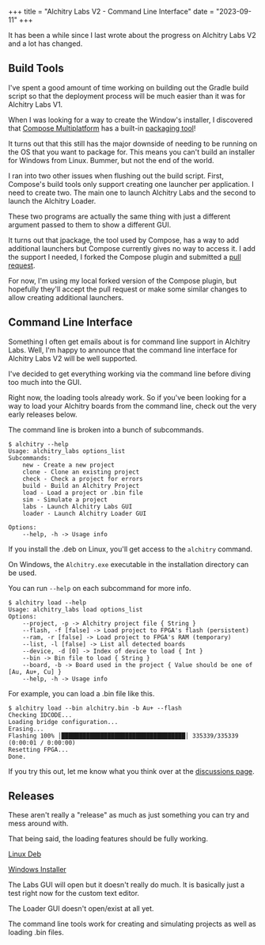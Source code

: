 +++
title = "Alchitry Labs V2 - Command Line Interface"
date = "2023-09-11"
+++

It has been a while since I last wrote about the progress on Alchitry Labs V2 and a lot has changed.

## Build Tools

I've spent a good amount of time working on building out the Gradle build script so that the deployment process will be much easier than it was for Alchitry Labs V1.

When I was looking for a way to create the Window's installer, I discovered that [Compose Multiplatform](https://github.com/JetBrains/compose-multiplatform/tree/master) has a built-in [packaging tool](https://github.com/JetBrains/compose-multiplatform/blob/master/tutorials/Native_distributions_and_local_execution/README.md)!

It turns out that this still has the major downside of needing to be running on the OS that you want to package for. This means you can't build an installer for Windows from Linux. Bummer, but not the end of the world.

I ran into two other issues when flushing out the build script. First, Compose's build tools only support creating one launcher per application. I need to create two. The main one to launch Alchitry Labs and the second to launch the Alchitry Loader.

These two programs are actually the same thing with just a different argument passed to them to show a different GUI.

It turns out that jpackage, the tool used by Compose, has a way to add additional launchers but Compose currently gives no way to access it. I add the support I needed, I forked the Compose plugin and submitted a [pull request](https://github.com/JetBrains/compose-multiplatform/pull/3640).

For now, I'm using my local forked version of the Compose plugin, but hopefully they'll accept the pull request or make some similar changes to allow creating additional launchers.

## Command Line Interface

Something I often get emails about is for command line support in Alchitry Labs. Well, I'm happy to announce that the command line interface for Alchitry Labs V2 will be well supported.

I've decided to get everything working via the command line before diving too much into the GUI.

Right now, the loading tools already work. So if you've been looking for a way to load your Alchitry boards from the command line, check out the very early releases below.

The command line is broken into a bunch of subcommands.

```
$ alchitry --help
Usage: alchitry_labs options_list
Subcommands: 
    new - Create a new project
    clone - Clone an existing project
    check - Check a project for errors
    build - Build an Alchitry Project
    load - Load a project or .bin file
    sim - Simulate a project
    labs - Launch Alchitry Labs GUI
    loader - Launch Alchitry Loader GUI

Options: 
    --help, -h -> Usage info 
```

If you install the .deb on Linux, you'll get access to the `alchitry` command.

On Windows, the `Alchitry.exe` executable in the installation directory can be used.

You can run `--help` on each subcommand for more info.

```
$ alchitry load --help
Usage: alchitry_labs load options_list
Options: 
    --project, -p -> Alchitry project file { String }
    --flash, -f [false] -> Load project to FPGA's flash (persistent) 
    --ram, -r [false] -> Load project to FPGA's RAM (temporary) 
    --list, -l [false] -> List all detected boards 
    --device, -d [0] -> Index of device to load { Int }
    --bin -> Bin file to load { String }
    --board, -b -> Board used in the project { Value should be one of [Au, Au+, Cu] }
    --help, -h -> Usage info 
```

For example, you can load a .bin file like this.

```
$ alchitry load --bin alchitry.bin -b Au+ --flash
Checking IDCODE...
Loading bridge configuration...
Erasing...
Flashing 100% │███████████████████████████████████│ 335339/335339 (0:00:01 / 0:00:00) 
Resetting FPGA...
Done.
```

If you try this out, let me know what you think over at the [discussions page](https://github.com/alchitry/Alchitry-Labs-V2/discussions).
## Releases

These aren't really a "release" as much as just something you can try and mess around with.

That being said, the loading features should be fully working.

[Linux Deb](https://cdn.alchitry.com/labs-v2/alchitry-labs_2.0.0-ALPHA-0-1_amd64.deb)

[Windows Installer](https://cdn.alchitry.com/labs-v2/Alchitry-2.0.0-ALPHA-0.msi)

The Labs GUI will open but it doesn't really do much. It is basically just a test right now for the custom text editor.

The Loader GUI doesn't open/exist at all yet.

The command line tools work for creating and simulating projects as well as loading .bin files.